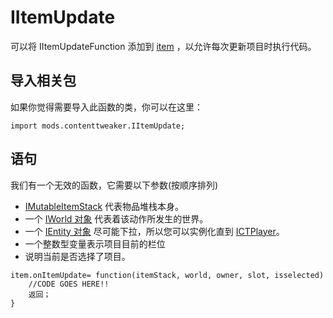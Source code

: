 # IItemUpdate

可以将 IItemUpdateFunction 添加到 [item](/Mods/ContentTweaker/Vanilla/Creatable_Content/Item/) ，以允许每次更新项目时执行代码。

## 导入相关包

如果你觉得需要导入此函数的类，你可以在这里：

```zenscript
import mods.contenttweaker.IItemUpdate;
```

## 语句

我们有一个无效的函数，它需要以下参数(按顺序排列)

- [IMutableItemStack](/Mods/ContentTweaker/Vanilla/Types/Item/IMutableItemStack/) 代表物品堆栈本身。
- 一个 [IWorld 对象](/Mods/ContentTweaker/Vanilla/Types/World/IWorld/) 代表着该动作所发生的世界。
- 一个 [IEntity 对象](/Vanilla/Entities/IEntity/) 尽可能下拉，所以您可以实例化直到 [ICTPlayer](/Mods/ContentTweaker/Vanilla/Types/Player/ICTPlayer/)。
- 一个整数型变量表示项目目前的栏位
- 说明当前是否选择了项目。

```zenscript
item.onItemUpdate= function(itemStack, world, owner, slot, isselected)
    //CODE GOES HERE!!
    返回；
}
```